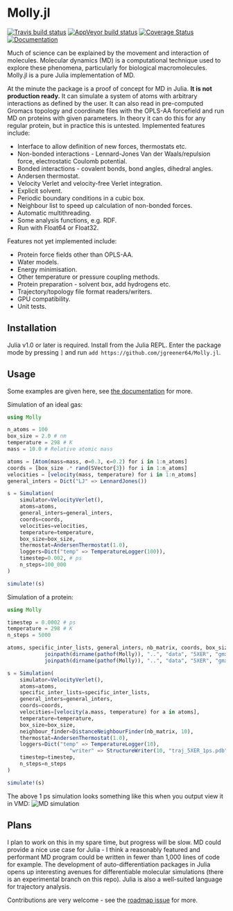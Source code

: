 # Molly.jl

[![Travis build status](https://travis-ci.org/jgreener64/Molly.jl.svg?branch=master)](https://travis-ci.org/jgreener64/Molly.jl)
[![AppVeyor build status](https://ci.appveyor.com/api/projects/status/8dl6lqavnhqigq4p?svg=true)](https://ci.appveyor.com/project/jgreener64/molly-jl)
[![Coverage Status](https://coveralls.io/repos/github/jgreener64/Molly.jl/badge.svg?branch=master)](https://coveralls.io/github/jgreener64/Molly.jl?branch=master)
[![Documentation](https://img.shields.io/badge/docs-latest-blue.svg)](https://jgreener64.github.io/Molly.jl/latest)

Much of science can be explained by the movement and interaction of molecules.
Molecular dynamics (MD) is a computational technique used to explore these phenomena, particularly for biological macromolecules.
Molly.jl is a pure Julia implementation of MD.

At the minute the package is a proof of concept for MD in Julia.
**It is not production ready.**
It can simulate a system of atoms with arbitrary interactions as defined by the user.
It can also read in pre-computed Gromacs topology and coordinate files with the OPLS-AA forcefield and run MD on proteins with given parameters.
In theory it can do this for any regular protein, but in practice this is untested.
Implemented features include:
- Interface to allow definition of new forces, thermostats etc.
- Non-bonded interactions - Lennard-Jones Van der Waals/repulsion force, electrostatic Coulomb potential.
- Bonded interactions - covalent bonds, bond angles, dihedral angles.
- Andersen thermostat.
- Velocity Verlet and velocity-free Verlet integration.
- Explicit solvent.
- Periodic boundary conditions in a cubic box.
- Neighbour list to speed up calculation of non-bonded forces.
- Automatic multithreading.
- Some analysis functions, e.g. RDF.
- Run with Float64 or Float32.

Features not yet implemented include:
- Protein force fields other than OPLS-AA.
- Water models.
- Energy minimisation.
- Other temperature or pressure coupling methods.
- Protein preparation - solvent box, add hydrogens etc.
- Trajectory/topology file format readers/writers.
- GPU compatibility.
- Unit tests.

## Installation

Julia v1.0 or later is required.
Install from the Julia REPL.
Enter the package mode by pressing `]` and run `add https://github.com/jgreener64/Molly.jl`.

## Usage

Some examples are given here, see [the documentation](https://jgreener64.github.io/Molly.jl/latest) for more.

Simulation of an ideal gas:
```julia
using Molly

n_atoms = 100
box_size = 2.0 # nm
temperature = 298 # K
mass = 10.0 # Relative atomic mass

atoms = [Atom(mass=mass, σ=0.3, ϵ=0.2) for i in 1:n_atoms]
coords = [box_size .* rand(SVector{3}) for i in 1:n_atoms]
velocities = [velocity(mass, temperature) for i in 1:n_atoms]
general_inters = Dict("LJ" => LennardJones())

s = Simulation(
    simulator=VelocityVerlet(),
    atoms=atoms,
    general_inters=general_inters,
    coords=coords,
    velocities=velocities,
    temperature=temperature,
    box_size=box_size,
    thermostat=AndersenThermostat(1.0),
    loggers=Dict("temp" => TemperatureLogger(100)),
    timestep=0.002, # ps
    n_steps=100_000
)

simulate!(s)
```

Simulation of a protein:
```julia
using Molly

timestep = 0.0002 # ps
temperature = 298 # K
n_steps = 5000

atoms, specific_inter_lists, general_inters, nb_matrix, coords, box_size = readinputs(
            joinpath(dirname(pathof(Molly)), "..", "data", "5XER", "gmx_top_ff.top"),
            joinpath(dirname(pathof(Molly)), "..", "data", "5XER", "gmx_coords.gro"))

s = Simulation(
    simulator=VelocityVerlet(),
    atoms=atoms,
    specific_inter_lists=specific_inter_lists,
    general_inters=general_inters,
    coords=coords,
    velocities=[velocity(a.mass, temperature) for a in atoms],
    temperature=temperature,
    box_size=box_size,
    neighbour_finder=DistanceNeighbourFinder(nb_matrix, 10),
    thermostat=AndersenThermostat(1.0),
    loggers=Dict("temp" => TemperatureLogger(10),
                    "writer" => StructureWriter(10, "traj_5XER_1ps.pdb")),
    timestep=timestep,
    n_steps=n_steps
)

simulate!(s)
```

The above 1 ps simulation looks something like this when you output view it in VMD:
![MD simulation](https://github.com/jgreener64/Molly.jl/raw/master/data/5XER/sim_1ps.gif)

## Plans

I plan to work on this in my spare time, but progress will be slow.
MD could provide a nice use case for Julia - I think a reasonably featured and performant MD program could be written in fewer than 1,000 lines of code for example.
The development of auto-differentiation packages in Julia opens up interesting avenues for differentiable molecular simulations (there is an experimental branch on this repo).
Julia is also a well-suited language for trajectory analysis.

Contributions are very welcome - see the [roadmap issue](https://github.com/jgreener64/Molly.jl/issues/2) for more.
